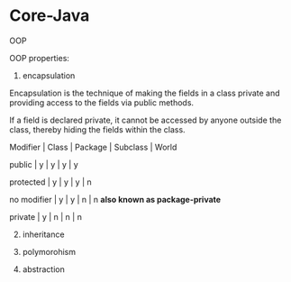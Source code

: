 # Core-Java

OOP

OOP properties: 

1. encapsulation

Encapsulation is the technique of making the fields in a class private and providing access to the fields via public methods. 

If a field is declared private, it cannot be accessed by anyone outside the class, thereby hiding the fields within the class.

Modifier    | Class | Package | Subclass | World



public      |    y    |     y    |      y     |     y



protected   |     y    |      y    |      y     |     n



no modifier |     y    |      y    |      n     |     n    **also known as package-private**



private     |     y    |      n    |      n     |     n



2. inheritance

3. polymorohism

4. abstraction 


